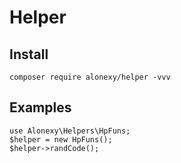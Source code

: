 # Helper

## Install
```
composer require alonexy/helper -vvv

```

## Examples
```
use Alonexy\Helpers\HpFuns;
$helper = new HpFuns();
$helper->randCode();
```
